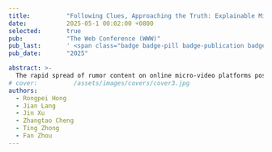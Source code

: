 ```yaml
---
title:          "Following Clues, Approaching the Truth: Explainable Micro-Video Rumor Detection via Chain-of-Thought Reasoning"
date:           2025-05-1 00:02:00 +0800
selected:       true
pub:            "The Web Conference (WWW)"
pub_last:       ' <span class="badge badge-pill badge-publication badge-success">Poster</span>'
pub_date:       "2025"

abstract: >-
  The rapid spread of rumor content on online micro-video platforms poses significant threats to public health and safety. However, existing Micro-Video Rumor Detection (MVRD) methods are generally black-box, which lacks transparency and makes it difficult to understand the reasoning behind classification decisions...
# cover:          /assets/images/covers/cover3.jpg
authors:
  - Rongpei Hong
  - Jian Lang
  - Jin Xu
  - Zhangtao Cheng
  - Ting Zhong
  - Fan Zhou
---
```

